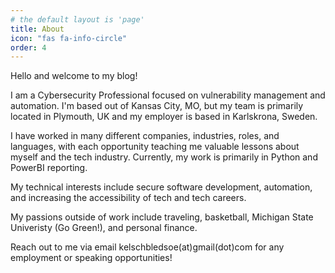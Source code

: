 ```yaml
---
# the default layout is 'page'
title: About
icon: "fas fa-info-circle"
order: 4
---
```


Hello and welcome to my blog!

I am a Cybersecurity Professional focused on vulnerability management and automation. I'm based out of Kansas City, MO, but my team is primarily located in Plymouth, UK and my employer is based in Karlskrona, Sweden.

I have worked in many different companies, industries, roles, and languages, with each opportunity teaching me valuable lessons about myself and the tech industry. Currently, my work is primarily in Python and PowerBI reporting.

My technical interests include secure software development, automation, and increasing the accessibility of tech and tech careers.

My passions outside of work include traveling, basketball, Michigan State Univeristy (Go Green!), and personal finance.

Reach out to me via email kelschbledsoe(at)gmail(dot)com for any employment or speaking opportunities!